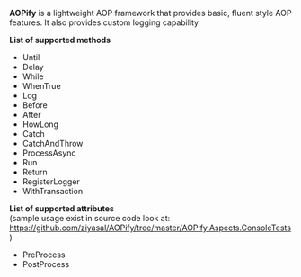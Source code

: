 **AOPify** is a lightweight AOP framework that provides basic, fluent style AOP features. It also provides custom logging capability

<strong>List of supported methods</strong>
  - Until
  - Delay
  - While
  - WhenTrue
  - Log
  - Before
  - After
  - HowLong
  - Catch
  - CatchAndThrow
  - ProcessAsync
  - Run
  - Return
  - RegisterLogger
  - WithTransaction
  
<strong>List of supported attributes</strong>
<br/>
(sample usage exist in source code look at: https://github.com/ziyasal/AOPify/tree/master/AOPify.Aspects.ConsoleTests)
  - PreProcess
  - PostProcess 

